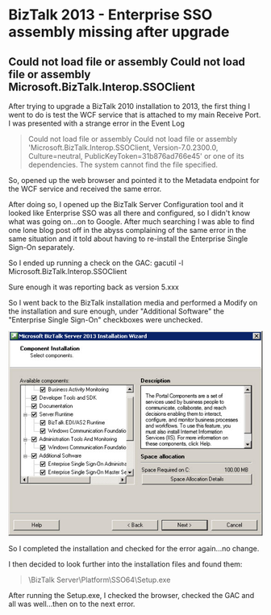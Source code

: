 <!-- Title:"BizTalk 2010 to 2013 - Missing assembly Microsoft.BizTalk.Interop.SSOClient",
     PublishedOn:"2013-11-08 15:09", 
     Intro:"After upgrading to BizTalk 2013 from BizTalk 2010 the Microsoft.BizTalk.Interop.SSOClient was not found."-->
	 
BizTalk 2013 - Enterprise SSO assembly missing after upgrade
============================================================

Could not load file or assembly Could not load file or assembly Microsoft.BizTalk.Interop.SSOClient
---------------------------------------------------------------------------------------------------

After trying to upgrade a BizTalk 2010 installation to 2013, the first thing I went to do is test the 
WCF service that is attached to my main Receive Port. I was presented with a strange error in the Event Log

> Could not load file or assembly Could not load file or assembly 'Microsoft.BizTalk.Interop.SSOClient, Version-7.0.2300.0,
> Culture=neutral, PublicKeyToken=31b876ad766e45' or one of its dependencies. The system cannot find the file specified.

So, opened up the web browser and pointed it to the Metadata endpoint for the WCF service and received the same error.

After doing so, I opened up the BizTalk Server Configuration tool and it looked like Enterprise SSO was all there and configured, so I didn't know what was going on...on to Google. After much searching I was able to find one lone blog post off in the abyss complaining of the same error in the same situation and it told about having to re-install the Enterprise Single Sign-On separately.

So I ended up running a check on the GAC:
    gacutil -l Microsoft.BizTalk.Interop.SSOClient
	
Sure enough it was reporting back as version 5.xxx

So I went back to the BizTalk installation media and performed a Modify on the installation and sure enough, under "Additional Software" the "Enterprise Single Sign-On" checkboxes were unchecked. 

![ESSOUnchecked](/images/ESSO_Modify.jpg "SSO_Modify")

So I completed the installation and checked for the error again...no change.

I then decided to look further into the installation files and found them:

> <path to install files>\BizTalk Server\Platform\SSO64\Setup.exe

After running the Setup.exe, I checked the browser, checked the GAC and all was well...then on to the next error.